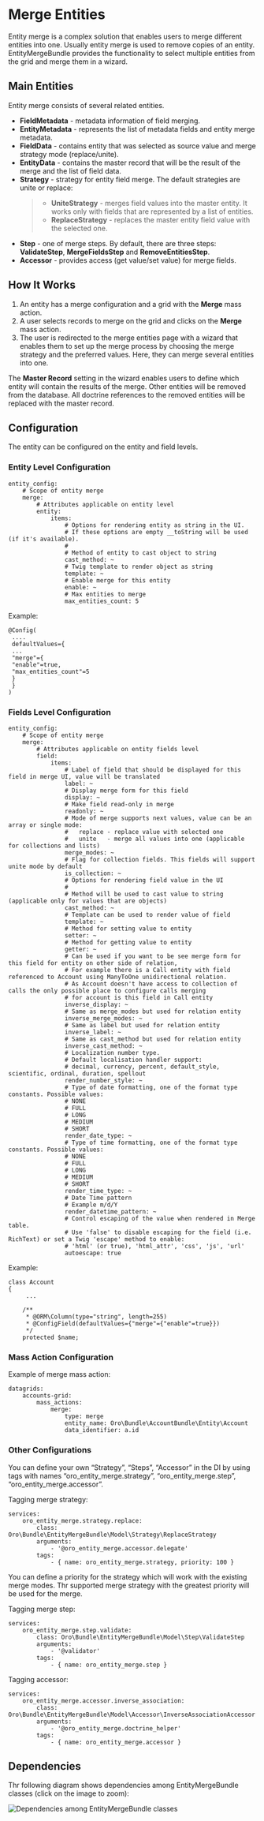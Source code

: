 <a id="dev-entities-merge"></a>

# Merge Entities

Entity merge is a complex solution that enables users to merge different entities into one. Usually entity merge is
used to remove copies of an entity. EntityMergeBundle provides the functionality to select multiple entities from the grid and
merge them in a wizard.

## Main Entities

Entity merge consists of several related entities.

- **FieldMetadata** - metadata information of field merging.
- **EntityMetadata** - represents the list of metadata fields and entity merge metadata.
- **FieldData** - contains entity that was selected as source value and merge strategy mode (replace/unite).
- **EntityData** - contains the master record that will be the result of the merge and the list of field data.
- **Strategy** - strategy for entity field merge. The default strategies are unite or replace:
  > - **UniteStrategy** - merges field values into the master entity. It works only with fields that are represented by a list of entities.
  > - **ReplaceStrategy** - replaces the master entity field value with the selected one.
- **Step** - one of merge steps. By default, there are three steps: **ValidateStep**, **MergeFieldsStep** and **RemoveEntitiesStep**.
- **Accessor** - provides access (get value/set value) for merge fields.

## How It Works

1. An entity has a merge configuration and a grid with the **Merge** mass action.
2. A user selects records to merge on the grid and clicks on the **Merge** mass action.
3. The user is redirected to the merge entities page with a wizard that enables them to set up the merge process by choosing the merge strategy and the preferred values. Here, they can merge several entities into one.

The **Master Record** setting in the wizard enables users to define which entity will contain the results of the merge. Other entities will be removed from the database. All doctrine references to the removed entities will be replaced with the master record.

## Configuration

The entity can be configured on the entity and field levels.

### Entity Level Configuration

```none
entity_config:
    # Scope of entity merge
    merge:
        # Attributes applicable on entity level
        entity:
            items:
                # Options for rendering entity as string in the UI.
                # If these options are empty __toString will be used (if it's available).
                #
                # Method of entity to cast object to string
                cast_method: ~
                # Twig template to render object as string
                template: ~
                # Enable merge for this entity
                enable: ~
                # Max entities to merge
                max_entities_count: 5
```

Example:

```none
@Config(
 ....
 defaultValues={
 ...
 "merge"={
 "enable"=true,
 "max_entities_count"=5
 }
 }
)
```

### Fields Level Configuration

```none
entity_config:
    # Scope of entity merge
    merge:
        # Attributes applicable on entity fields level
        field:
            items:
                # Label of field that should be displayed for this field in merge UI, value will be translated
                label: ~
                # Display merge form for this field
                display: ~
                # Make field read-only in merge
                readonly: ~
                # Mode of merge supports next values, value can be an array or single mode:
                #   replace - replace value with selected one
                #   unite   - merge all values into one (applicable for collections and lists)
                merge_modes: ~
                # Flag for collection fields. This fields will support unite mode by default
                is_collection: ~
                # Options for rendering field value in the UI
                #
                # Method will be used to cast value to string (applicable only for values that are objects)
                cast_method: ~
                # Template can be used to render value of field
                template: ~
                # Method for setting value to entity
                setter: ~
                # Method for getting value to entity
                getter: ~
                # Can be used if you want to be see merge form for this field for entity on other side of relation,
                # For example there is a Call entity with field referenced to Account using ManyToOne unidirectional relation.
                # As Account doesn't have access to collection of calls the only possible place to configure calls merging
                # for account is this field in Call entity
                inverse_display: ~
                # Same as merge_modes but used for relation entity
                inverse_merge_modes: ~
                # Same as label but used for relation entity
                inverse_label: ~
                # Same as cast_method but used for relation entity
                inverse_cast_method: ~
                # Localization number type.
                # Default localisation handler support:
                # decimal, currency, percent, default_style, scientific, ordinal, duration, spellout
                render_number_style: ~
                # Type of date formatting, one of the format type constants. Possible values:
                # NONE
                # FULL
                # LONG
                # MEDIUM
                # SHORT
                render_date_type: ~
                # Type of time formatting, one of the format type constants. Possible values:
                # NONE
                # FULL
                # LONG
                # MEDIUM
                # SHORT
                render_time_type: ~
                # Date Time pattern
                # Example m/d/Y
                render_datetime_pattern: ~
                # Control escaping of the value when rendered in Merge table.
                # Use 'false' to disable escaping for the field (i.e. RichText) or set a Twig 'escape' method to enable:
                # 'html' (or true), 'html_attr', 'css', 'js', 'url'
                autoescape: true
```

Example:

```none
class Account
{
     ...

    /**
     * @ORM\Column(type="string", length=255)
     * @ConfigField(defaultValues={"merge"={"enable"=true}})
     */
    protected $name;
```

### Mass Action Configuration

Example of merge mass action:

```none
datagrids:
    accounts-grid:
        mass_actions:
            merge:
                type: merge
                entity_name: Oro\Bundle\AccountBundle\Entity\Account
                data_identifier: a.id
```

### Other Configurations

You can define your own “Strategy”, “Steps”, “Accessor” in the DI by using tags with names “oro_entity_merge.strategy”,
“oro_entity_merge.step”, “oro_entity_merge.accessor”.

Tagging merge strategy:

```none
services:
    oro_entity_merge.strategy.replace:
        class: Oro\Bundle\EntityMergeBundle\Model\Strategy\ReplaceStrategy
        arguments:
            - '@oro_entity_merge.accessor.delegate'
        tags:
            - { name: oro_entity_merge.strategy, priority: 100 }
```

You can define a priority for the strategy which will work with the existing merge modes.
Thr supported merge strategy with the greatest priority will be used for the merge.

Tagging merge step:

```none
services:
    oro_entity_merge.step.validate:
        class: Oro\Bundle\EntityMergeBundle\Model\Step\ValidateStep
        arguments:
            - '@validator'
        tags:
            - { name: oro_entity_merge.step }
```

Tagging accessor:

```none
services:
    oro_entity_merge.accessor.inverse_association:
        class: Oro\Bundle\EntityMergeBundle\Model\Accessor\InverseAssociationAccessor
        arguments:
            - '@oro_entity_merge.doctrine_helper'
        tags:
            - { name: oro_entity_merge.accessor }
```

## Dependencies

Thr following diagram shows dependencies among EntityMergeBundle classes (click on the image to zoom):

![Dependencies among EntityMergeBundle classes](img/backend/entities/entity_merge_class_diagramm.png)
